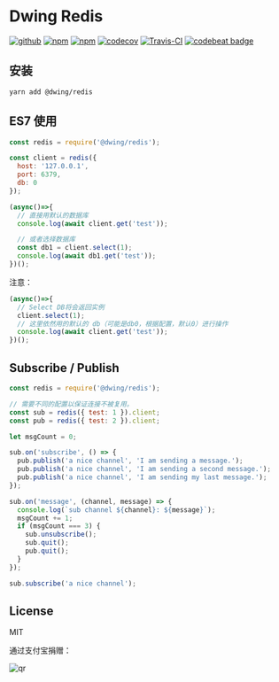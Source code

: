 # Dwing Redis

[![github](https://img.shields.io/github/followers/willin.svg?style=social&label=Follow)](https://github.com/willin) [![npm](https://img.shields.io/npm/v/@dwing/redis.svg)](https://npmjs.org/package/@dwing/redis) [![npm](https://img.shields.io/npm/dt/@dwing/redis.svg)](https://npmjs.org/package/@dwing/redis) [![codecov](https://codecov.io/gh/AirDwing/node-dwing-redis/branch/master/graph/badge.svg)](https://codecov.io/gh/AirDwing/node-dwing-redis) [![Travis-CI](https://travis-ci.org/AirDwing/node-dwing-redis.svg?branch=master)](https://travis-ci.org/AirDwing/node-dwing-redis) [![codebeat badge](https://codebeat.co/badges/9a510e01-2f09-4112-86c7-4dc780d868c5)](https://codebeat.co/projects/github-com-airdwing-node-dwing-redis-master)

## 安装

```
yarn add @dwing/redis
```

## ES7 使用

```js
const redis = require('@dwing/redis');

const client = redis({
  host: '127.0.0.1',
  port: 6379,
  db: 0
});

(async()=>{
  // 直接用默认的数据库
  console.log(await client.get('test'));

  // 或者选择数据库
  const db1 = client.select(1);
  console.log(await db1.get('test'));
})();
```

注意：

```js
(async()=>{
  // Select DB将会返回实例
  client.select(1);
  // 这里依然用的默认的 db（可能是db0，根据配置，默认0）进行操作
  console.log(await client.get('test'));
})();
```

## Subscribe / Publish

```js
const redis = require('@dwing/redis');

// 需要不同的配置以保证连接不被复用。
const sub = redis({ test: 1 }).client;
const pub = redis({ test: 2 }).client;

let msgCount = 0;

sub.on('subscribe', () => {
  pub.publish('a nice channel', 'I am sending a message.');
  pub.publish('a nice channel', 'I am sending a second message.');
  pub.publish('a nice channel', 'I am sending my last message.');
});

sub.on('message', (channel, message) => {
  console.log(`sub channel ${channel}: ${message}`);
  msgCount += 1;
  if (msgCount === 3) {
    sub.unsubscribe();
    sub.quit();
    pub.quit();
  }
});

sub.subscribe('a nice channel');
```

## License

MIT

通过支付宝捐赠：

![qr](https://cloud.githubusercontent.com/assets/1890238/15489630/fccbb9cc-2193-11e6-9fed-b93c59d6ef37.png)
